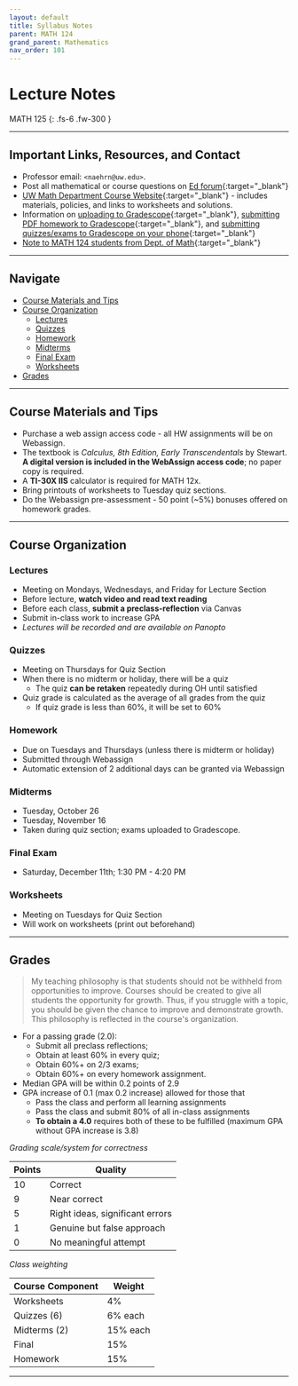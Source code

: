 ```yaml
---
layout: default
title: Syllabus Notes
parent: MATH 124
grand_parent: Mathematics
nav_order: 101
---
```


# Lecture Notes

MATH 125
{: .fs-6 .fw-300 }

---

## Important Links, Resources, and Contact
- Professor email: `<naehrn@uw.edu>`.
- Post all mathematical or course questions on [Ed forum](https://edstem.org/us/courses/14458/discussion/){:target="_blank"}
- [UW Math Department Course Website](https://sites.math.washington.edu/~m124/){:target="_blank"} - includes materials, policies, and links to worksheets and solutions.
- Information on [uploading to Gradescope](https://sites.math.washington.edu/~m207/Gradescope/StudentView/StudentView.html){:target="_blank"}, [submitting PDF homework to Gradescope](https://gradescope-static-assets.s3-us-west-2.amazonaws.com/help/submitting_hw_guide.pdf){:target="_blank"}, and [submitting quizzes/exams to Gradescope on your phone](https://sites.math.washington.edu/~m207/Gradescope/Iphone/TakingQuiz.html){:target="_blank"}
- [Note to MATH 124 students from Dept. of Math](https://sites.math.washington.edu/~m124/math124studentnote.php){:target="_blank"}



---



## Navigate
- [Course Materials and Tips](#course-materials-and-tips)
- [Course Organization](#course-organization)
  * [Lectures](#lectures)
  * [Quizzes](#quizzes)
  * [Homework](#homework)
  * [Midterms](#midterms)
  * [Final Exam](#final-exam)
  * [Worksheets](#worksheets)
- [Grades](#grades)



---



## Course Materials and Tips
- Purchase a web assign access code - all HW assignments will be on Webassign.
- The textbook is *Calculus, 8th Edition, Early Transcendentals* by Stewart. **A digital version is included in the WebAssign access code**; no paper copy is required.
- A **TI-30X IIS** calculator is required for MATH 12x.
- Bring printouts of worksheets to Tuesday quiz sections.
- Do the Webassign pre-assessment - 50 point (~5%) bonuses offered on homework grades.



---



## Course Organization

### Lectures
- Meeting on Mondays, Wednesdays, and Friday for Lecture Section
- Before lecture, **watch video and read text reading**
- Before each class, **submit a preclass-reflection** via Canvas
- Submit in-class work to increase GPA
- *Lectures will be recorded and are available on Panopto*

### Quizzes
- Meeting on Thursdays for Quiz Section
- When there is no midterm or holiday, there will be a quiz
  - The quiz **can be retaken** repeatedly during OH until satisfied
- Quiz grade is calculated as the average of all grades from the quiz
  - If quiz grade is less than 60%, it will be set to 60%

### Homework
- Due on Tuesdays and Thursdays (unless there is midterm or holiday)
- Submitted through Webassign
- Automatic extension of 2 additional days can be granted via Webassign

### Midterms
- Tuesday, October 26
- Tuesday, November 16
- Taken during quiz section; exams uploaded to Gradescope.

### Final Exam
- Saturday, December 11th; 1:30 PM - 4:20 PM

### Worksheets
- Meeting on Tuesdays for Quiz Section
- Will work on worksheets (print out beforehand)



---



## Grades

> My teaching philosophy is that students should not be withheld from opportunities to improve. Courses should be created to give all students the opportunity for growth. Thus, if you struggle with a topic, you should be given the chance to improve and demonstrate growth. This philosophy is reflected in the course's organization.

- For a passing grade (2.0):
  - Submit all preclass reflections;
  - Obtain at least 60% in every quiz;
  - Obtain 60%+ on 2/3 exams;
  - Obtain 60%+ on every homework assignment.
- Median GPA will be within 0.2 points of 2.9
- GPA increase of 0.1 (max 0.2 increase) allowed for those that
  - Pass the class and perform all learning assignments
  - Pass the class and submit 80% of all in-class assignments
  - **To obtain a 4.0** requires both of these to be fulfilled (maximum GPA without GPA increase is 3.8)

*Grading scale/system for correctness*

| Points | Quality |
| --- | --- |
| 10 | Correct |
| 9 | Near correct |
| 5 | Right ideas, significant errors |
| 1 | Genuine but false approach |
| 0 | No meaningful attempt |

*Class weighting*

| Course Component | Weight |
| --- | --- |
| Worksheets | 4% |
| Quizzes (6) | 6% each |
| Midterms (2) | 15% each |
| Final | 15% |
| Homework | 15% |

---
